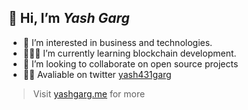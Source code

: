 ## 👋 Hi, I’m *Yash Garg*
 
- 👀 I’m interested in business and technologies.
- 👨🏼‍💻 I’m currently learning blockchain development.
- 🎒 I’m looking to collaborate on open source projects
- 🤞🏻 Avaliable on twitter [yash431garg](https://twitter.com/Yash431garg)
>Visit [yashgarg.me](http://www.yashgarg.me/) for more

